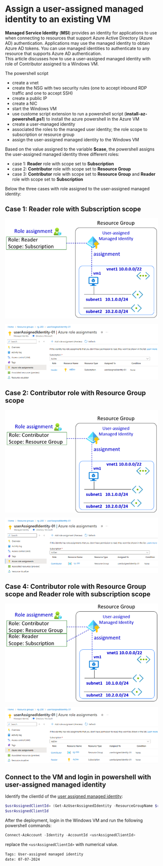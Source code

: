 <properties
pageTitle= 'Assign a user-assigned managed identity to an existing VM'
description= "Assign a user-assigned managed identity to an existing VM"
documentationcenter: na
services="Azure VPN"
documentationCenter="na"
authors="fabferri"
manager=""
editor="fabferri"/>

<tags
   ms.service="configuration-Example-Azure"
   ms.devlang="na"
   ms.topic="article"
   ms.tgt_pltfrm="Azure"
   ms.workload="na"
   ms.date="11/06/2024"
   ms.author="fabferri" />

# Assign a user-assigned managed identity to an existing VM
**Managed Service Identity** (**MSI**) provides an identity for applications to use when connecting to resources that support Azure Active Directory (Azure AD) authentication.
Applications may use the managed identity to obtain Azure AD tokens. You can use managed identities to authenticate to any resource that supports Azure AD authentication. <br>
This article discusses how to use a user-assigned managed identity with role of Contributor assigned to a Windows VM. <br> 

The powershell script
- create a vnet
- create the NSG with two security rules (one to accept inbound RDP traffic and one to accept SSH)
- create a public IP
- create a NIC
- start the Windows VM
- use custome script extension to run a powershell script (**install-az-powershell.ps1**) to install the azure powershell in the Azure VM
- create a user-managed identity
- associated the roles to the managed user identity; the role scope to subscription or resource group
- assign the user-assigned managed identity to the Windows VM

Based on the value assigned to the variable **$case**, the powershell assigns the user-assigned managed identity three different roles:
- case 1: **Reader** role with scope set to **Subscription** 
- case 2: **Contributor** role with scope set to **Resource Group** 
- case 3: **Contributor** role with scope set to **Resource Group** and **Reader** role with scope set to **Subscription**

Below the three cases with role assigned to the user-assigned managed identity:

## <a name="Reader role"></a>Case 1: Reader role with Subscription scope 

[![1]][1]

[![2]][2]

## <a name="Contributor role"></a>Case 2: Contributor role with Resource Group scope 

[![3]][3]

[![4]][4]

## <a name="Contributor role and Reader role"></a>Case 4: Contributor role with Resource Group scope and Reader role with subscription scope 

[![5]][5]

[![6]][6]

## <a name="contributor role"></a>Connect to the VM and login in powershell with user-assigned managed identity
Identify the clientId of the <ins>user assigned managed identity</ins>:
```powershell
$usrAssignedClientId= (Get-AzUserAssignedIdentity -ResourceGroupName $rgName -Name userAssignedIdentity-01).ClientId
$usrAssignedClientId
```
After the deployment, login in the Windows VM and run the following powershell commands:
```powershell
Connect-AzAccount -Identity -AccountId <usrAssignedClientId>
```
replace the `<usrAssignedClientId>` with numerical value.


`Tags: User-assigned managed identity` <br>
`date: 07-07-2024` <br>

<!--Image References-->
[1]: ./media/reader-scope-subscription.png
[2]: ./media/managed-usr-identity-role-assigned-scope-subscription.png "reader role assigned to managed user identity: scope Subscription"
[3]: ./media/contributor-scope-resource-group.png
[4]: ./media/managed-usr-identity-role-assigned-scope-resourcegroup.png "contributor role assigned to managed user identity: scope Resource Group" 
[5]: ./media/contributor-and-reader.png
[6]: ./media/managed-usr-identity-more-roles.png "two roles assigned to managed user identity with different scope" 
<!--Link References-->

